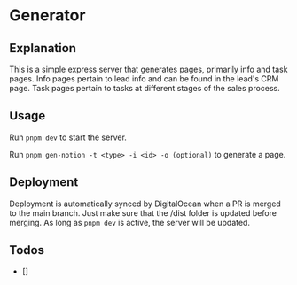 # Generator

## Explanation

This is a simple express server that generates pages, primarily info and task pages. Info pages pertain to lead info and can be found in the lead's CRM page. Task pages pertain to tasks at different stages of the sales process.

## Usage

Run `pnpm dev` to start the server.

Run `pnpm gen-notion -t <type> -i <id> -o (optional)` to generate a page.

## Deployment

Deployment is automatically synced by DigitalOcean when a PR is merged to the main branch. Just make sure that the /dist folder is updated before merging. As long as `pnpm dev` is active, the server will be updated.

## Todos

- []
